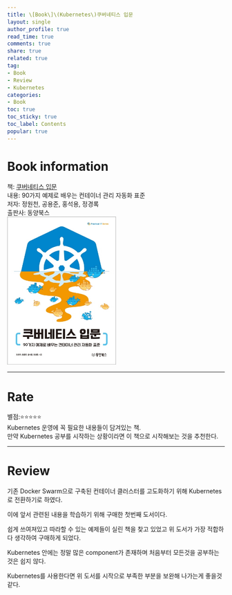 ```yaml
---
title: \[Book\]\(Kubernetes\)쿠버네티스 입문
layout: single
author_profile: true
read_time: true
comments: true
share: true
related: true
tag:
- Book
- Review
- Kubernetes
categories:
- Book
toc: true
toc_sticky: true
toc_label: Contents
popular: true
---
```

# Book information
책: [쿠버네티스 입문](http://www.kyobobook.co.kr/product/detailViewKor.laf?ejkGb=KOR&mallGb=KOR&barcode=9791157685752&orderClick=LEa&Kc=)  
내용: 90가지 예제로 배우는 컨테이너 관리 자동화 표준  
저자: 정원천, 공용준, 홍석용, 정경록  
출판사: 동양북스  
<img src="/assets/images/posts/book/kubernetes/start-kubernetes.jpg" width="50%" height="50%">

---
# Rate
별점:⭐⭐⭐⭐⭐  
Kubernetes 운영에 꼭 필요한 내용들이 담겨있는 책.  
만약 Kubernetes 공부를 시작하는 상황이라면 이 책으로 시작해보는 것을 추천한다.  

---
# Review
기존 Docker Swarm으로 구축된 컨테이너 클러스터를 고도화하기 위해 Kubernetes로 전환하기로 하였다.  

이에 앞서 관련된 내용을 학습하기 위해 구매한 첫번째 도서이다. 

쉽게 쓰여져있고 따라할 수 있는 예제들이 실린 책을 찾고 있었고 위 도서가 가장 적합하다 생각하여 구매하게 되었다.

Kubernetes 안에는 정말 많은 component가 존재하며 처음부터 모든것을 공부하는 것은 쉽지 않다.  
  
Kubernetes를 사용한다면 위 도서를 시작으로 부족한 부분을 보완해 나가는게 좋을것 같다.